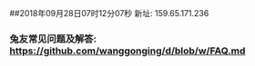 ##2018年09月28日07时12分07秒 新址: 159.65.171.236
### 兔友常见问题及解答: https://github.com/wanggonging/d/blob/w/FAQ.md
